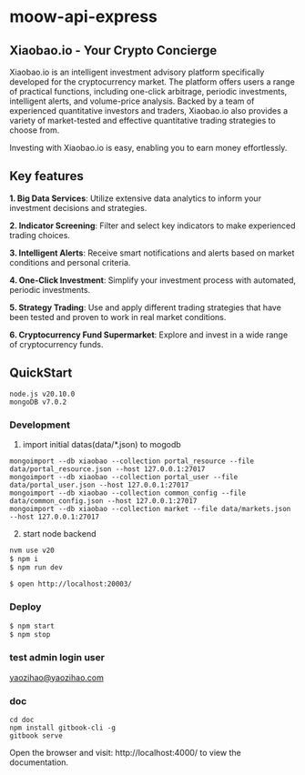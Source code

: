 # moow-api-express

## Xiaobao.io - Your Crypto Concierge

Xiaobao.io is an intelligent investment advisory platform specifically developed for the cryptocurrency market. The platform offers users a range of practical functions, including one-click arbitrage, periodic investments, intelligent alerts, and volume-price analysis. Backed by a team of experienced quantitative investors and traders, Xiaobao.io also provides a variety of market-tested and effective quantitative trading strategies to choose from.

Investing with Xiaobao.io is easy, enabling you to earn money effortlessly.

## Key features

**1. Big Data Services**: Utilize extensive data analytics to inform your investment decisions and strategies.

**2. Indicator Screening**: Filter and select key indicators to make experienced trading choices.

**3. Intelligent Alerts**: Receive smart notifications and alerts based on market conditions and personal criteria.

**4. One-Click Investment**: Simplify your investment process with automated, periodic investments.

**5. Strategy Trading**: Use and apply different trading strategies that have been tested and proven to work in real market conditions.

**6. Cryptocurrency Fund Supermarket**: Explore and invest in a wide range of cryptocurrency funds.

## QuickStart

```
node.js v20.10.0
mongoDB v7.0.2
```

### Development

1. import initial datas(data/*.json) to mogodb

```
mongoimport --db xiaobao --collection portal_resource --file data/portal_resource.json --host 127.0.0.1:27017
mongoimport --db xiaobao --collection portal_user --file data/portal_user.json --host 127.0.0.1:27017
mongoimport --db xiaobao --collection common_config --file data/common_config.json --host 127.0.0.1:27017
mongoimport --db xiaobao --collection market --file data/markets.json --host 127.0.0.1:27017
```

2. start node backend

```bash
nvm use v20
$ npm i
$ npm run dev

$ open http://localhost:20003/
```

### Deploy

```bash
$ npm start
$ npm stop
```

### test admin login user

yaozihao@yaozihao.com

### doc
```
cd doc
npm install gitbook-cli -g
gitbook serve

```

Open the browser and visit: http://localhost:4000/ to view the documentation.


